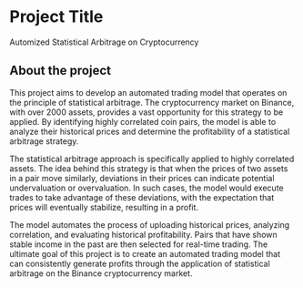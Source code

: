 
# Project Title

Automized Statistical Arbitrage on Cryptocurrency


## About the project

This project aims to develop an automated trading model that operates on the principle of statistical arbitrage. The cryptocurrency market on Binance, with over 2000 assets, provides a vast opportunity for this strategy to be applied. By identifying highly correlated coin pairs, the model is able to analyze their historical prices and determine the profitability of a statistical arbitrage strategy.

The statistical arbitrage approach is specifically applied to highly correlated assets. The idea behind this strategy is that when the prices of two assets in a pair move similarly, deviations in their prices can indicate potential undervaluation or overvaluation. In such cases, the model would execute trades to take advantage of these deviations, with the expectation that prices will eventually stabilize, resulting in a profit.

The model automates the process of uploading historical prices, analyzing correlation, and evaluating historical profitability. Pairs that have shown stable income in the past are then selected for real-time trading. The ultimate goal of this project is to create an automated trading model that can consistently generate profits through the application of statistical arbitrage on the Binance cryptocurrency market.





